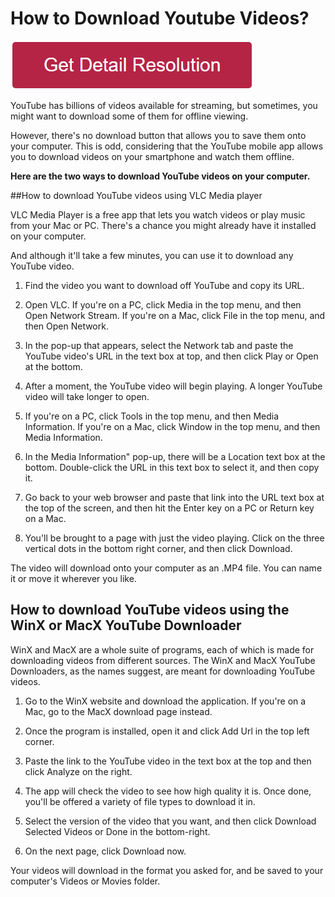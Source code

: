 # How to Download Youtube Videos?


[![how to download youtube videos](redd.png)](https://github.com/techworkie/how.to.download.youtube.videos)


YouTube has billions of videos available for streaming, but sometimes, you might want to download some of them for offline viewing. 

However, there's no download button that allows you to save them onto your computer. This is odd, considering that the YouTube mobile app allows you to download videos on your smartphone and watch them offline.


**Here are the two ways to download YouTube videos on your computer.**

##How to download YouTube videos using VLC Media player 

VLC Media Player is a free app that lets you watch videos or play music from your Mac or PC. There's a chance you might already have it installed on your computer.

And although it'll take a few minutes, you can use it to download any YouTube video.

1. Find the video you want to download off YouTube and copy its URL.

2. Open VLC. If you're on a PC, click Media in the top menu, and then Open Network Stream. If you're on a Mac, click File in the top menu, and then Open Network.

3. In the pop-up that appears, select the Network tab and paste the YouTube video's URL in the text box at top, and then click Play or Open at the bottom.

4. After a moment, the YouTube video will begin playing. A longer YouTube video will take longer to open.

5. If you're on a PC, click Tools in the top menu, and then Media Information. If you're on a Mac, click Window in the top menu, and then Media Information.

6. In the Media Information" pop-up, there will be a Location text box at the bottom. Double-click the URL in this text box to select it, and then copy it.


7. Go back to your web browser and paste that link into the URL text box at the top of the screen, and then hit the Enter key on a PC or Return key on a Mac.

8. You'll be brought to a page with just the video playing. Click on the three vertical dots in the bottom right corner, and then click Download.

The video will download onto your computer as an .MP4 file. You can name it or move it wherever you like.


## How to download YouTube videos using the WinX or MacX YouTube Downloader
WinX and MacX are a whole suite of programs, each of which is made for downloading videos from different sources. The WinX and MacX YouTube Downloaders, as the names suggest, are meant for downloading YouTube videos.

1. Go to the WinX website and download the application. If you're on a Mac, go to the MacX download page instead.

2. Once the program is installed, open it and click Add Url in the top left corner.


3. Paste the link to the YouTube video in the text box at the top and then click Analyze on the right. 

4. The app will check the video to see how high quality it is. Once done, you'll be offered a variety of file types to download it in.

5. Select the version of the video that you want, and then click Download Selected Videos or Done in the bottom-right.

6. On the next page, click Download now.

Your videos will download in the format you asked for, and be saved to your computer's Videos or Movies folder.
